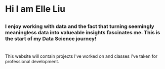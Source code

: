 # Hi I am Elle Liu

## 

### I enjoy working with data and the fact that turning seemingly meaningless data into valueable insights fascinates me. This is the start of my Data Science journey!

# 

This website will contain projects I've worked on and classes I've taken for professional development.